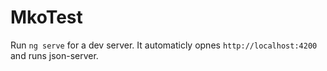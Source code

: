# MkoTest


Run `ng serve` for a dev server. It automaticly opnes `http://localhost:4200` and runs json-server.

